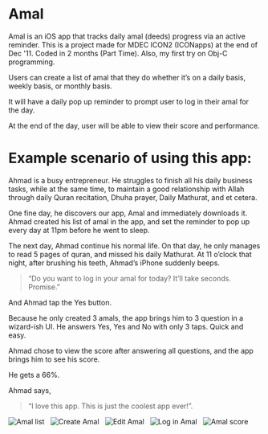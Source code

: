 Amal
====

Amal is an iOS app that tracks daily amal (deeds) progress via an active reminder. This is a project made for MDEC ICON2 (ICONapps) at the end of Dec '11. Coded in 2 months (Part Time). Also, my first try on Obj-C programming.

Users can create a list of amal that they do whether it’s on a daily basis, weekly basis, or monthly basis. 

It will have a daily pop up reminder to prompt user to log in their amal for the day. 

At the end of the day, user will be able to view their score and performance.

Example scenario of using this app:
==================================

Ahmad is a busy entrepreneur. He struggles to finish all his daily business tasks, while at the same time, to maintain a good relationship with Allah through daily Quran recitation, Dhuha prayer, Daily Mathurat, and et cetera. 

One fine day, he discovers our app, Amal and immediately downloads it. Ahmad created his list of amal in the app, and set the reminder to pop up every day at 11pm before he went to sleep. 

The next day, Ahmad continue his normal life. On that day, he only manages to read 5 pages of quran, and missed his daily Mathurat. At 11 o’clock that night, after brushing his teeth, Ahmad’s iPhone suddenly beeps.

>“Do you want to log in your amal for today? It’ll take seconds. Promise.”

And Ahmad tap the Yes button. 

Because he only created 3 amals, the app brings him to 3 question in a wizard-ish UI. He answers Yes, Yes and No with only 3 taps. Quick and easy.

Ahmad chose to view the score after answering all questions, and the app brings him to see his score.

He gets a 66%.

Ahmad says, 

>“I love this app. This is just the coolest app ever!”.

![Amal list](http://a647.phobos.apple.com/us/r1000/083/Purple/v4/55/d9/62/55d9625b-d0fa-5c60-3a71-9d7ef9548041/mza_5683246086862038015.320x480-75.jpg)&nbsp;&nbsp;&nbsp;![Create Amal](http://a1781.phobos.apple.com/us/r1000/084/Purple/v4/e3/1a/2a/e31a2a73-e5d6-3377-dc49-b7e8ca18345c/mzl.gsvhsskc.320x480-75.jpg)&nbsp;&nbsp;&nbsp;![Edit Amal](http://a1116.phobos.apple.com/us/r1000/084/Purple/v4/5b/cb/5a/5bcb5ae9-ea05-ff53-3e22-76cc0fa628c4/mzl.ftlmnjqq.320x480-75.jpg)&nbsp;&nbsp;&nbsp;![Log in Amal](http://a352.phobos.apple.com/us/r1000/094/Purple/v4/a4/2c/24/a42c249d-4c3f-4d9d-1b1f-5c3e8cbf7d32/mza_2085852939575509735.320x480-75.jpg)&nbsp;&nbsp;&nbsp;![Amal score](http://a669.phobos.apple.com/us/r1000/084/Purple/v4/78/92/7c/78927cc7-9b49-4000-c751-b23d065d143b/mza_685619773792622181.320x480-75.jpg)